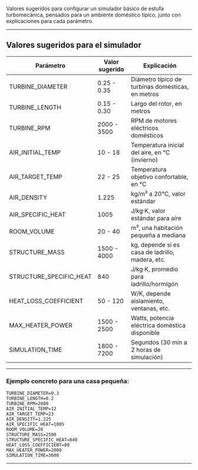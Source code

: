 Valores sugeridos para configurar un simulador básico de estufa turbomecánica, pensados para un ambiente doméstico típico, junto con explicaciones para cada parámetro.

---

## **Valores sugeridos para el simulador**

| Parámetro                         | Valor sugerido | Explicación                                              |
|------------------------------------|---------------|---------------------------------------------------------|
| TURBINE_DIAMETER                   | 0.25 - 0.35   | Diámetro típico de turbinas domésticas, en metros       |
| TURBINE_LENGTH                     | 0.15 - 0.30   | Largo del rotor, en metros                              |
| TURBINE_RPM                        | 2000 - 3500   | RPM de motores eléctricos domésticos                    |
| AIR_INITIAL_TEMP                   | 10 - 18       | Temperatura inicial del aire, en °C (invierno)          |
| AIR_TARGET_TEMP                    | 22 - 25       | Temperatura objetivo confortable, en °C                 |
| AIR_DENSITY                        | 1.225         | kg/m³ a 20°C, valor estándar                            |
| AIR_SPECIFIC_HEAT                  | 1005          | J/kg·K, valor estándar para aire                        |
| ROOM_VOLUME                        | 20 - 40       | m³, una habitación pequeña a mediana                    |
| STRUCTURE_MASS                     | 1500 - 4000   | kg, depende si es casa de ladrillo, madera, etc.        |
| STRUCTURE_SPECIFIC_HEAT            | 840           | J/kg·K, promedio para ladrillo/hormigón                 |
| HEAT_LOSS_COEFFICIENT              | 50 - 120      | W/K, depende aislamiento, ventanas, etc.                |
| MAX_HEATER_POWER                   | 1500 - 2500   | Watts, potencia eléctrica doméstica disponible          |
| SIMULATION_TIME                    | 1800 - 7200   | Segundos (30 min a 2 horas de simulación)               |

---

### **Ejemplo concreto para una casa pequeña:**

```env
TURBINE_DIAMETER=0.3
TURBINE_LENGTH=0.2
TURBINE_RPM=2800
AIR_INITIAL_TEMP=12
AIR_TARGET_TEMP=23
AIR_DENSITY=1.225
AIR_SPECIFIC_HEAT=1005
ROOM_VOLUME=28
STRUCTURE_MASS=2500
STRUCTURE_SPECIFIC_HEAT=840
HEAT_LOSS_COEFFICIENT=80
MAX_HEATER_POWER=2000
SIMULATION_TIME=3600
```

---
